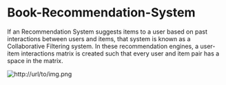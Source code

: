 # Book-Recommendation-System
If an Recommendation System suggests items to a user based on past interactions between users and items, that system is known as a Collaborative Filtering system. In these recommendation engines, a user-item interactions matrix is created such that every user and item pair has a space in the matrix.

<a href='http://brs-python-pushkar.herokuapp.com/'></a>

![http://url/to/img.png](http://url/to/img.png)

